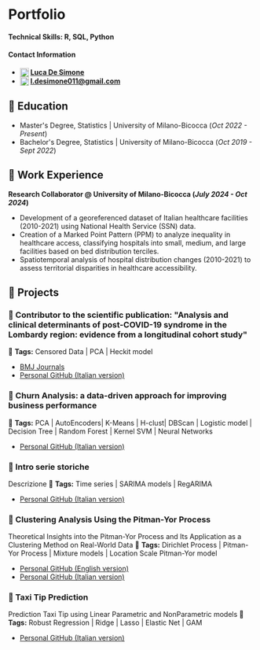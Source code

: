 # Portfolio

#### Technical Skills: R, SQL, Python
#### Contact Information  

- **<img src="https://upload.wikimedia.org/wikipedia/commons/thumb/8/81/LinkedIn_icon.svg/1024px-LinkedIn_icon.svg.png" alt="LinkedIn" style="width:18px; vertical-align:text-top;">
[Luca De Simone](https://www.linkedin.com/in/luca-de-simone-77b461273/)**
- **<img src="https://upload.wikimedia.org/wikipedia/commons/thumb/7/7e/Gmail_icon_%282020%29.svg/2560px-Gmail_icon_%282020%29.svg.png" alt="Email" style="width:18px; vertical-align:text-top;"> 
[l.desimone011@gmail.com](mailto:l.desimone011@gmail.com)**

       
## 📌 Education 		       		
- Master's Degree, Statistics	| University of Milano-Bicocca (_Oct 2022 - Present_)	 			        		
- Bachelor's Degree, Statistics | University of Milano-Bicocca (_Oct 2019 - Sept 2022_)


## 📌 Work Experience
**Research Collaborator @ University of Milano-Bicocca (_July 2024 - Oct 2024_)**
- Development of a georeferenced dataset of Italian healthcare facilities (2010-2021) using National Health Service (SSN) data.
- Creation of a Marked Point Pattern (PPM) to analyze inequality in healthcare access, classifying hospitals into small, medium, and large facilities based on bed distribution terciles.
- Spatiotemporal analysis of hospital distribution changes (2010-2021) to assess territorial disparities in healthcare accessibility.


## 📌 Projects

### 📄 Contributor to the scientific publication: "Analysis and clinical determinants of post-COVID-19 syndrome in the Lombardy region: evidence from a longitudinal cohort study"
📎 **Tags:** Censored Data | PCA | Heckit model
- [BMJ Journals](https://bmjopen.bmj.com/content/14/2/e075185)  
- [Personal GitHub (Italian version)](https://lucadesimonegit.github.io/portfolio/SelfSelectionRegressionLongCovid_ITA.pdf)


### 📄 Churn Analysis: a data-driven approach for improving business performance
📎 **Tags:** PCA | AutoEncoders| K-Means | H-clust| DBScan | Logistic model | Decision Tree | Random Forest | Kernel SVM | Neural Networks
- [Personal GitHub (Italian version)](https://lucadesimonegit.github.io/portfolio/ChurnAnalysis_ITA.pdf)


### 📄 Intro serie storiche
Descrizione
📎 **Tags:** Time series | SARIMA models | RegARIMA
- [Personal GitHub (Italian version)](https://lucadesimonegit.github.io/portfolio/PitmanYorProcessAnalysis_ITA.pdf)


### 📄 Clustering Analysis Using the Pitman-Yor Process  
Theoretical Insights into the Pitman-Yor Process and Its Application as a Clustering Method on Real-World Data
📎 **Tags:** Dirichlet Process | Pitman-Yor Process | Mixture models | Location Scale Pitman-Yor model
- [Personal GitHub (English version)](https://lucadesimonegit.github.io/portfolio/PitmanYorProcessAnalysis_ENG.pdf)
- [Personal GitHub (Italian version)](https://lucadesimonegit.github.io/portfolio/PitmanYorProcessAnalysis_ITA.pdf)

### 📄 Taxi Tip Prediction   
Prediction Taxi Tip using Linear Parametric and NonParametric models
📎 **Tags:** Robust Regression | Ridge | Lasso | Elastic Net | GAM
- [Personal GitHub (Italian version)](https://lucadesimonegit.github.io/portfolio/TaxiTipPrediction_ITA.pdf)



  
